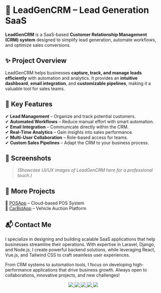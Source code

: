 # 🚀 LeadGenCRM – Lead Generation SaaS  

**LeadGenCRM** is a SaaS-based **Customer Relationship Management (CRM) system** designed to simplify lead generation, automate workflows, and optimize sales conversions.  

## ✨ Project Overview  

LeadGenCRM helps businesses **capture, track, and manage leads efficiently** with automation and analytics. It provides an **intuitive dashboard**, **email integration**, and **customizable pipelines**, making it a valuable tool for sales teams.  

## 🔹 Key Features  

✔ **Lead Management** – Organize and track potential customers.  
✔ **Automated Workflows** – Reduce manual effort with smart automation.  
✔ **Email Integration** – Communicate directly within the CRM.  
✔ **Real-Time Analytics** – Gain insights into sales performance.  
✔ **Multi-User Collaboration** – Role-based access for teams.  
✔ **Custom Sales Pipelines** – Adapt the CRM to your business process.  

## 📸 Screenshots  

> *(Showcase UI/UX images of LeadGenCRM here for a professional touch.)*  

## 📌 More Projects  

🔹 [POSApp](https://github.com/alizainsoomro/POSApp) – Cloud-based POS System  
🔹 [CarBidApp](https://github.com/alizainsoomro/CarBidApp) – Vehicle Auction Platform  

## 📬 Contact Me  

I specialize in designing and building scalable SaaS applications that help businesses streamline their operations. With expertise in Laravel, Django, and Node.js, I create powerful backend solutions, while leveraging React, Vue.js, and Tailwind CSS to craft seamless user experiences.

From CRM systems to automation tools, I focus on developing high-performance applications that drive business growth. Always open to collaborations, innovative projects, and new challenges!

<div align="center">
  <a href="https://github.com/alizainsoomro" target="_blank">
    <img src="https://img.shields.io/badge/GitHub-Profile-black?style=for-the-badge&logo=github" />
  </a>
  <a href="https://linkedin.com/in/YOUR_USERNAME" target="_blank">
    <img src="https://img.shields.io/badge/LinkedIn-Connect-blue?style=for-the-badge&logo=linkedin" />
  </a>
  <a href="mailto:your.email@example.com" target="_blank">
    <img src="https://img.shields.io/badge/Email-Contact-red?style=for-the-badge&logo=gmail" />
  </a>
  <a href="https://www.upwork.com/freelancers/YOUR_PROFILE" target="_blank">
    <img src="https://img.shields.io/badge/Upwork-Hire%20Me-green?style=for-the-badge&logo=upwork" />
  </a>
  <a href="https://your-portfolio.com" target="_blank">
    <img src="https://img.shields.io/badge/Portfolio-Projects-yellow?style=for-the-badge&logo=internet-explorer" />
  </a>
</div>
